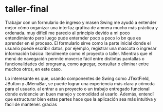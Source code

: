 # taller-final
Trabajar con un formulario de ingreso y masen Swing me ayudó a entender mejor cómo organizar una interfaz gráfica de amnera mucho más práctica y ordenada. muy dificil me parecio al principio devido a mi poco entendimiento pero luego pude enternder poco a poco lo bn que es aprender en el proceso. El formulario sirve como la parte inicial donde el usuario puede escribir datos, por ejemplo, registrar una mascota o ingresar información básica literalmente como el proyecto o taller. Mientras que el menú de navegación permite moverse fácil entre distintas pantallas o funcionalidades del programa, como agregar, consultar o eliminar entre muchos otros, en este caso.

Lo interesante es que, usando componentes de Swing como JTextField, JButton y JMenuBar, se puede lograr una experiencia más clara y cómoda para el usuario. al entrar a un proyecto o un trabajo entregado funcional donde evidencie un buen manejo y comodidad al usarlo. Además, entendí que estructurar bien estas partes hace que la aplicación sea más intuitiva y fácil de mantener. gracias 
